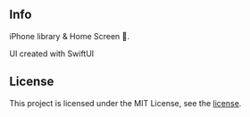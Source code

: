 ## Info

iPhone library & Home Screen 📲.

UI created with SwiftUI

## License

This project is licensed under the MIT License, see the [license](https://github.com/faluhe/IphoneLibrary/blob/master/License).
 
